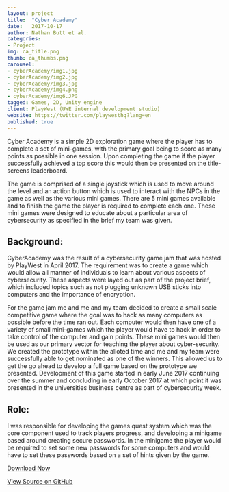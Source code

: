 ```yaml
---
layout: project
title:  "Cyber Academy"
date:   2017-10-17
author: Nathan Butt et al.
categories:
- Project
img: ca_title.png
thumb: ca_thumbs.png
carousel:
- cyberAcademy/img1.jpg
- cyberAcademy/img2.jpg
- cyberAcademy/img3.jpg
- cyberAcademy/img4.png
- cyberAcademy/img6.JPG
tagged: Games, 2D, Unity engine
client: PlayWest (UWE internal development studio)
website: https://twitter.com/playwesthq?lang=en
published: true
---
```


<!-- Place this tag in your head or just before your close body tag. -->
<script async defer src="https://buttons.github.io/buttons.js"></script>


<!--TODO Add various repositories and personal work as projects on the portfolio.-->

Cyber Academy is a simple 2D exploration game where the player has to complete a set of mini-games, with the primary goal being to score as many points as possible in one session. Upon completing the game if the player successfully achieved a top score this would then be presented on the title-screens leaderboard.

The game is comprised of a single joystick which is used to move around the level and an action button which is used to interact with the NPCs in the game as well as the various mini games.
There are 5 mini games available and to finish the game the player is required to complete each one. These mini games were designed to educate about a particular area of cybersecurity as specified in the brief my team was given.

## Background:
CyberAcademy was the result of a cybersecurity game jam that was hosted by PlayWest in April 2017.  The requirement was to create a  game which would allow all manner of individuals to learn about various aspects of cybersecurity.  These aspects were layed out as part of the project brief, which included topics such as not plugging unknown USB sticks into computers and the importance of encryption.

For the game jam me and me and my team decided to create a small scale competitive game where the goal was to hack as many computers as possible before the time ran out. Each computer would then have one of a variety of small mini-games which the player would have to hack in order to take control of the computer and gain points. These mini games would then be used as our primary vector for teaching the player about cyber-security. We created the prototype within the alloted time and me and my team were successfully able to get nominated as one of the winners. This allowed us to get the go ahead to develop a full game based on the prototype we presented. Development of this game started in early June 2017 continuing over the summer and concluding in early October 2017 at which point it was presented in the universities business centre as part of cybersecurity week.


## Role:
I was responsible for developing the games quest system which was the core component used to track players progress, and developing a minigame based around creating secure passwords. In the minigame the player would be required to set some new passwords for some computers and would have to set these passwords based on a set of hints given by the game.


<!-- Place this tag where you want the button to render. -->
<p>
<a class="github-button" href="https://github.com/DudleyHK/CyberGameCafe/archive/master.zip" data-icon="octicon-cloud-download" data-size="large" aria-label="Download DudleyHK/CyberGameCafe on GitHub">Download Now</a>

<a class="github-button" href="https://github.com/DudleyHK/CyberGameCafe/" data-size="large" aria-label="Download DudleyHK/CyberGameCafe on GitHub">View Source on GitHub</a>
</p>
